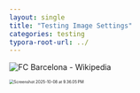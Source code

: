 ```yaml
---
layout: single
title: "Testing Image Settings"
categories: testing
typora-root-url: ../
---
```


![FC Barcelona - Wikipedia](https://upload.wikimedia.org/wikipedia/en/thumb/4/47/FC_Barcelona_%28crest%29.svg/230px-FC_Barcelona_%28crest%29.svg.png)

<img src="/assets/images/2025-10-8-testing-image-settings/Screenshot 2025-10-08 at 9.36.05 PM.png" alt="Screenshot 2025-10-08 at 9.36.05 PM" style="zoom:50%;" />
